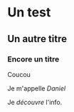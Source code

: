 # Un test

## Un autre titre

### Encore un titre

Coucou

Je m'appelle *Daniel*

Je _découvre_ l'info.